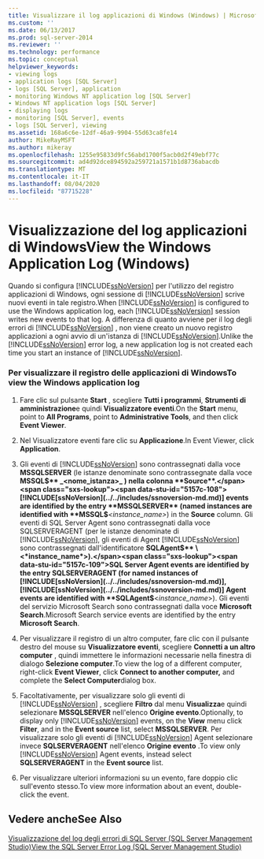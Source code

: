 ```yaml
---
title: Visualizzare il log applicazioni di Windows (Windows) | Microsoft Docs
ms.custom: ''
ms.date: 06/13/2017
ms.prod: sql-server-2014
ms.reviewer: ''
ms.technology: performance
ms.topic: conceptual
helpviewer_keywords:
- viewing logs
- application logs [SQL Server]
- logs [SQL Server], application
- monitoring Windows NT application log [SQL Server]
- Windows NT application logs [SQL Server]
- displaying logs
- monitoring [SQL Server], events
- logs [SQL Server], viewing
ms.assetid: 168a6c6e-12df-46a9-9904-55d63ca8fe14
author: MikeRayMSFT
ms.author: mikeray
ms.openlocfilehash: 1255e95833d9fc56abd1700f5acb0d2f49ebf77c
ms.sourcegitcommit: ad4d92dce894592a259721a1571b1d8736abacdb
ms.translationtype: MT
ms.contentlocale: it-IT
ms.lasthandoff: 08/04/2020
ms.locfileid: "87715228"
---
```

# <a name="view-the-windows-application-log-windows"></a><span data-ttu-id="5157c-102">Visualizzazione del log applicazioni di Windows</span><span class="sxs-lookup"><span data-stu-id="5157c-102">View the Windows Application Log (Windows)</span></span>
  <span data-ttu-id="5157c-103">Quando si configura [!INCLUDE[ssNoVersion](../../includes/ssnoversion-md.md)] per l'utilizzo del registro applicazioni di Windows, ogni sessione di [!INCLUDE[ssNoVersion](../../includes/ssnoversion-md.md)] scrive nuovi eventi in tale registro.</span><span class="sxs-lookup"><span data-stu-id="5157c-103">When [!INCLUDE[ssNoVersion](../../includes/ssnoversion-md.md)] is configured to use the Windows application log, each [!INCLUDE[ssNoVersion](../../includes/ssnoversion-md.md)] session writes new events to that log.</span></span> <span data-ttu-id="5157c-104">A differenza di quanto avviene per il log degli errori di [!INCLUDE[ssNoVersion](../../includes/ssnoversion-md.md)] , non viene creato un nuovo registro applicazioni a ogni avvio di un'istanza di [!INCLUDE[ssNoVersion](../../includes/ssnoversion-md.md)].</span><span class="sxs-lookup"><span data-stu-id="5157c-104">Unlike the [!INCLUDE[ssNoVersion](../../includes/ssnoversion-md.md)] error log, a new application log is not created each time you start an instance of [!INCLUDE[ssNoVersion](../../includes/ssnoversion-md.md)].</span></span>  
  
### <a name="to-view-the-windows-application-log"></a><span data-ttu-id="5157c-105">Per visualizzare il registro delle applicazioni di Windows</span><span class="sxs-lookup"><span data-stu-id="5157c-105">To view the Windows application log</span></span>  
  
1.  <span data-ttu-id="5157c-106">Fare clic sul pulsante **Start** , scegliere **Tutti i programmi**, **Strumenti di amministrazione**e quindi **Visualizzatore eventi**.</span><span class="sxs-lookup"><span data-stu-id="5157c-106">On the **Start** menu, point to **All Programs**, point to **Administrative Tools**, and then click **Event Viewer**.</span></span>  
  
2.  <span data-ttu-id="5157c-107">Nel Visualizzatore eventi fare clic su **Applicazione**.</span><span class="sxs-lookup"><span data-stu-id="5157c-107">In Event Viewer, click **Application**.</span></span>  
  
3.  <span data-ttu-id="5157c-108">Gli eventi di [!INCLUDE[ssNoVersion](../../includes/ssnoversion-md.md)] sono contrassegnati dalla voce **MSSQLSERVER** (le istanze denominate sono contrassegnate dalla voce **MSSQL$** _<nome_istanza>_ ) nella colonna **Source**.</span><span class="sxs-lookup"><span data-stu-id="5157c-108">[!INCLUDE[ssNoVersion](../../includes/ssnoversion-md.md)] events are identified by the entry **MSSQLSERVER** (named instances are identified with **MSSQL$**_<instance_name>_) in the **Source** column.</span></span> <span data-ttu-id="5157c-109">Gli eventi di SQL Server Agent sono contrassegnati dalla voce SQLSERVERAGENT (per le istanze denominate di [!INCLUDE[ssNoVersion](../../includes/ssnoversion-md.md)], gli eventi di Agent [!INCLUDE[ssNoVersion](../../includes/ssnoversion-md.md)] sono contrassegnati dall'identificatore **SQLAgent$** \<*instance_name*>).</span><span class="sxs-lookup"><span data-stu-id="5157c-109">SQL Server Agent events are identified by the entry SQLSERVERAGENT (for named instances of [!INCLUDE[ssNoVersion](../../includes/ssnoversion-md.md)], [!INCLUDE[ssNoVersion](../../includes/ssnoversion-md.md)] Agent events are identified with **SQLAgent$**\<*instance_name*>).</span></span> <span data-ttu-id="5157c-110">Gli eventi del servizio Microsoft Search sono contrassegnati dalla voce **Microsoft Search**.</span><span class="sxs-lookup"><span data-stu-id="5157c-110">Microsoft Search service events are identified by the entry **Microsoft Search**.</span></span>  
  
4.  <span data-ttu-id="5157c-111">Per visualizzare il registro di un altro computer, fare clic con il pulsante destro del mouse su **Visualizzatore eventi**, scegliere **Connetti a un altro computer** , quindi immettere le informazioni necessarie nella finestra di dialogo **Selezione computer**.</span><span class="sxs-lookup"><span data-stu-id="5157c-111">To view the log of a different computer, right-click **Event Viewer**, click **Connect to another computer,** and complete the **Select Computer**dialog box.</span></span>  
  
5.  <span data-ttu-id="5157c-112">Facoltativamente, per visualizzare solo gli eventi di [!INCLUDE[ssNoVersion](../../includes/ssnoversion-md.md)] , scegliere **Filtro** dal menu **Visualizza**e quindi selezionare **MSSQLSERVER** nell'elenco **Origine evento**.</span><span class="sxs-lookup"><span data-stu-id="5157c-112">Optionally, to display only [!INCLUDE[ssNoVersion](../../includes/ssnoversion-md.md)] events, on the **View** menu click **Filter**, and in the **Event source** list, select **MSSQLSERVER**.</span></span> <span data-ttu-id="5157c-113">Per visualizzare solo gli eventi di [!INCLUDE[ssNoVersion](../../includes/ssnoversion-md.md)] Agent selezionare invece **SQLSERVERAGENT** nell'elenco **Origine evento** .</span><span class="sxs-lookup"><span data-stu-id="5157c-113">To view only [!INCLUDE[ssNoVersion](../../includes/ssnoversion-md.md)] Agent events, instead select **SQLSERVERAGENT** in the **Event source** list.</span></span>  
  
6.  <span data-ttu-id="5157c-114">Per visualizzare ulteriori informazioni su un evento, fare doppio clic sull'evento stesso.</span><span class="sxs-lookup"><span data-stu-id="5157c-114">To view more information about an event, double-click the event.</span></span>  
  
## <a name="see-also"></a><span data-ttu-id="5157c-115">Vedere anche</span><span class="sxs-lookup"><span data-stu-id="5157c-115">See Also</span></span>  
 [<span data-ttu-id="5157c-116">Visualizzazione del log degli errori di SQL Server &#40;SQL Server Management Studio&#41;</span><span class="sxs-lookup"><span data-stu-id="5157c-116">View the SQL Server Error Log &#40;SQL Server Management Studio&#41;</span></span>](../../ssms/sql-server-management-studio-ssms.md)  
  
  
